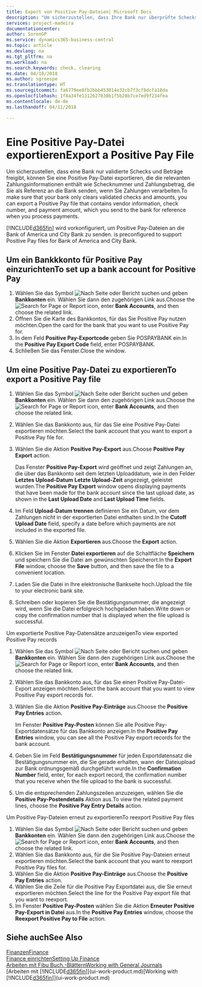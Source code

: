 ```yaml
---
title: Export von Positive Pay-Dateien| Microsoft Docs
description: "Um sicherzustellen, dass Ihre Bank nur überprüfte Schecks und Beträge freigibt, können Sie ihr eine Positive Pay Datei senden, die die Daten für Kreditoren, Schecks und Zahlungsinformationen enthält."
services: project-madeira
documentationcenter: 
author: SorenGP
ms.service: dynamics365-business-central
ms.topic: article
ms.devlang: na
ms.tgt_pltfrm: na
ms.workload: na
ms.search.keywords: check, clearing
ms.date: 04/10/2018
ms.author: sgroespe
ms.translationtype: HT
ms.sourcegitcommit: fa6779ee8fb2bbb453014e32cb7f3cf8dcfa18da
ms.openlocfilehash: 1f8a34fe1312627038b1f5b28b7ce7ed9f234fea
ms.contentlocale: de-de
ms.lasthandoff: 04/11/2018

---
```

# <a name="export-a-positive-pay-file"></a><span data-ttu-id="47ad9-103">Eine Positive Pay-Datei exportieren</span><span class="sxs-lookup"><span data-stu-id="47ad9-103">Export a Positive Pay File</span></span>
<span data-ttu-id="47ad9-104">Um sicherzustellen, dass eine Bank nur validierte Schecks und Beträge freigibt, können Sie eine Positive Pay-Datei exportieren, die die relevanten Zahlungsinformationen enthält wie Schecknummer und Zahlungsbetrag, die Sie als Referenz an die Bank senden, wenn Sie Zahlungen verarbeiten.</span><span class="sxs-lookup"><span data-stu-id="47ad9-104">To make sure that your bank only clears validated checks and amounts, you can export a Positive Pay file that contains vendor information, check number, and payment amount, which you send to the bank for reference when you process payments.</span></span>

[!INCLUDE[d365fin](includes/d365fin_md.md)]<span data-ttu-id="47ad9-105"> wird vorkonfiguriert, um Positive Pay-Dateien an die Bank of America und City Bank zu senden.</span><span class="sxs-lookup"><span data-stu-id="47ad9-105"> is preconfigured to support Positive Pay files for Bank of America and City Bank.</span></span>

## <a name="to-set-up-a-bank-account-for-positive-pay"></a><span data-ttu-id="47ad9-106">Um ein Bankkkonto für Positive Pay einzurichten</span><span class="sxs-lookup"><span data-stu-id="47ad9-106">To set up a bank account for Positive Pay</span></span>
1. <span data-ttu-id="47ad9-107">Wählen Sie das Symbol ![Nach Seite oder Bericht suchen](media/ui-search/search_small.png "Nach Seite oder Bericht suchen") und geben **Bankkonten** ein. Wählen Sie dann den zugehörigen Link aus.</span><span class="sxs-lookup"><span data-stu-id="47ad9-107">Choose the ![Search for Page or Report](media/ui-search/search_small.png "Search for Page or Report icon") icon, enter **Bank Accounts**, and then choose the related link.</span></span>
2. <span data-ttu-id="47ad9-108">Öffnen Sie die Karte des Bankkontos, für das Sie Positive Pay nutzen möchten.</span><span class="sxs-lookup"><span data-stu-id="47ad9-108">Open the card for the bank that you want to use Positive Pay for.</span></span>
3. <span data-ttu-id="47ad9-109">In dem Feld **Positive Pay-Exportcode** geben Sie POSPAYBANK ein.</span><span class="sxs-lookup"><span data-stu-id="47ad9-109">In the **Positive Pay Export Code** field, enter POSPAYBANK.</span></span>
4. <span data-ttu-id="47ad9-110">Schließen Sie das Fenster.</span><span class="sxs-lookup"><span data-stu-id="47ad9-110">Close the window.</span></span>

## <a name="to-export-a-positive-pay-file"></a><span data-ttu-id="47ad9-111">Um eine Positive Pay-Datei zu exportieren</span><span class="sxs-lookup"><span data-stu-id="47ad9-111">To export a Positive Pay file</span></span>
1. <span data-ttu-id="47ad9-112">Wählen Sie das Symbol ![Nach Seite oder Bericht suchen](media/ui-search/search_small.png "Nach Seite oder Bericht suchen") und geben **Bankkonten** ein. Wählen Sie dann den zugehörigen Link aus.</span><span class="sxs-lookup"><span data-stu-id="47ad9-112">Choose the ![Search for Page or Report](media/ui-search/search_small.png "Search for Page or Report icon") icon, enter **Bank Accounts**, and then choose the related link.</span></span>
2. <span data-ttu-id="47ad9-113">Wählen Sie das Bankkonto aus, für das Sie eine Positive Pay-Datei exportieren möchten.</span><span class="sxs-lookup"><span data-stu-id="47ad9-113">Select the bank account that you want to export a Positive Pay file for.</span></span>
3. <span data-ttu-id="47ad9-114">Wählen Sie die Aktion **Positive Pay-Export** aus.</span><span class="sxs-lookup"><span data-stu-id="47ad9-114">Choose **Positive Pay Export** action.</span></span>

    <span data-ttu-id="47ad9-115">Das Fenster **Positive Pay-Export** wird geöffnet und zeigt Zahlungen an, die über das Bankkonto seit dem letzten Uploaddatum, wie in den Felder **Letztes Upload-Datum** **Letzte Upload-Zeit** angezeigt, geleistet wurden.</span><span class="sxs-lookup"><span data-stu-id="47ad9-115">The **Positive Pay Export** window opens displaying payments that have been made for the bank account since the last upload date, as shown in the **Last Upload Date** and **Last Upload Time** fields.</span></span>
4. <span data-ttu-id="47ad9-116">Im Feld **Upload-Datum trennen** definieren Sie ein Datum, vor dem Zahlungen nicht in der exportierten Datei enthalten sind.</span><span class="sxs-lookup"><span data-stu-id="47ad9-116">In the **Cutoff Upload Date** field, specify a date before which payments are not included in the exported file.</span></span>
5. <span data-ttu-id="47ad9-117">Wählen Sie die Aktion **Exportieren** aus.</span><span class="sxs-lookup"><span data-stu-id="47ad9-117">Choose the **Export** action.</span></span>
6. <span data-ttu-id="47ad9-118">Klicken Sie im Fenster **Datei exportieren** auf die Schaltfläche **Speichern** und speichern Sie die Datei am gewünschten Speicherort.</span><span class="sxs-lookup"><span data-stu-id="47ad9-118">In the **Export File** window, choose the **Save** button, and then save the file to a convenient location.</span></span>
7. <span data-ttu-id="47ad9-119">Laden Sie die Datei in Ihre elektronische Bankseite hoch.</span><span class="sxs-lookup"><span data-stu-id="47ad9-119">Upload the file to your electronic bank site.</span></span>
8. <span data-ttu-id="47ad9-120">Schreiben oder kopieren Sie die Bestätigungsnummer, die angezeigt wird, wenn Sie die Datei erfolgreich hochgeladen haben.</span><span class="sxs-lookup"><span data-stu-id="47ad9-120">Write down or copy the confirmation number that is displayed when the file upload is successful.</span></span>

<span data-ttu-id="47ad9-121">Um exportierte Positive Pay-Datensätze anzuzeigen</span><span class="sxs-lookup"><span data-stu-id="47ad9-121">To view exported Positive Pay records</span></span>

1. <span data-ttu-id="47ad9-122">Wählen Sie das Symbol ![Nach Seite oder Bericht suchen](media/ui-search/search_small.png "Nach Seite oder Bericht suchen") und geben **Bankkonten** ein. Wählen Sie dann den zugehörigen Link aus.</span><span class="sxs-lookup"><span data-stu-id="47ad9-122">Choose the ![Search for Page or Report](media/ui-search/search_small.png "Search for Page or Report icon") icon, enter **Bank Accounts**, and then choose the related link.</span></span>
2. <span data-ttu-id="47ad9-123">Wählen Sie das Bankkonto aus, für das Sie einen Positive Pay-Datei-Export anzeigen möchten.</span><span class="sxs-lookup"><span data-stu-id="47ad9-123">Select the bank account that you want to view Positive Pay export records for.</span></span>
3. <span data-ttu-id="47ad9-124">Wählen Sie die Aktion **Positive Pay-Einträge** aus.</span><span class="sxs-lookup"><span data-stu-id="47ad9-124">Choose the **Positive Pay Entries** action.</span></span>

    <span data-ttu-id="47ad9-125">Im Fenster **Positive Pay-Posten** können Sie alle Positive Pay-Exportdatensätze für das Bankkonto anzeigen.</span><span class="sxs-lookup"><span data-stu-id="47ad9-125">In the **Positive Pay Entries** window, you can see all the Positive Pay export records for the bank account.</span></span>
4. <span data-ttu-id="47ad9-126">Geben Sie im Feld **Bestätigungsnummer** für jeden Exportdatensatz die Bestätigungsnummer ein, die Sie gerade erhalten, wann der Dateiupload zur Bank ordnungsgemäß durchgeführt wurde.</span><span class="sxs-lookup"><span data-stu-id="47ad9-126">In the **Confirmation Number** field, enter, for each export record, the confirmation number that you receive when the file upload to the bank is successful.</span></span>
5. <span data-ttu-id="47ad9-127">Um die entsprechenden Zahlungszeilen anzuzeigen, wählen Sie die **Positive Pay-Postendetails** Aktion aus.</span><span class="sxs-lookup"><span data-stu-id="47ad9-127">To view the related payment lines, choose the **Positive Pay Entry Details** action.</span></span>

<span data-ttu-id="47ad9-128">Um Positive Pay-Dateien erneut zu exportieren</span><span class="sxs-lookup"><span data-stu-id="47ad9-128">To reexport Positive Pay files</span></span>

1. <span data-ttu-id="47ad9-129">Wählen Sie das Symbol ![Nach Seite oder Bericht suchen](media/ui-search/search_small.png "Nach Seite oder Bericht suchen") und geben **Bankkonten** ein. Wählen Sie dann den zugehörigen Link aus.</span><span class="sxs-lookup"><span data-stu-id="47ad9-129">Choose the ![Search for Page or Report](media/ui-search/search_small.png "Search for Page or Report icon") icon, enter **Bank Accounts**, and then choose the related link.</span></span>
2. <span data-ttu-id="47ad9-130">Wählen Sie das Bankkonto aus, für die Sie Positive Pay-Dateien erneut exportieren möchten.</span><span class="sxs-lookup"><span data-stu-id="47ad9-130">Select the bank account that you want to reexport Positive Pay files for.</span></span>
3. <span data-ttu-id="47ad9-131">Wählen Sie die Aktion **Positive Pay-Einträge** aus.</span><span class="sxs-lookup"><span data-stu-id="47ad9-131">Choose the **Positive Pay Entries** action.</span></span>
4. <span data-ttu-id="47ad9-132">Wählen Sie die Zeile für die Positive Pay Exportdatei aus, die Sie erneut exportieren möchten.</span><span class="sxs-lookup"><span data-stu-id="47ad9-132">Select the line for the Positive Pay export file that you want to reexport.</span></span>
5. <span data-ttu-id="47ad9-133">Im Fenster **Positive Pay-Posten** wählen Sie die Aktion **Erneuter Positive Pay-Export in Datei** aus.</span><span class="sxs-lookup"><span data-stu-id="47ad9-133">In the **Positive Pay Entries** window, choose the **Reexport Positive Pay to File** action.</span></span>

## <a name="see-also"></a><span data-ttu-id="47ad9-134">Siehe auch</span><span class="sxs-lookup"><span data-stu-id="47ad9-134">See Also</span></span>
[<span data-ttu-id="47ad9-135">Finanzen</span><span class="sxs-lookup"><span data-stu-id="47ad9-135">Finance</span></span>](finance.md)  
[<span data-ttu-id="47ad9-136">Finance einrichten</span><span class="sxs-lookup"><span data-stu-id="47ad9-136">Setting Up Finance</span></span>](finance-setup-finance.md)  
[<span data-ttu-id="47ad9-137">Arbeiten mit Fibu Buch.-Blättern</span><span class="sxs-lookup"><span data-stu-id="47ad9-137">Working with General Journals</span></span>](ui-work-general-journals.md)  
<span data-ttu-id="47ad9-138">[Arbeiten mit [!INCLUDE[d365fin](includes/d365fin_md.md)]](ui-work-product.md)</span><span class="sxs-lookup"><span data-stu-id="47ad9-138">[Working with [!INCLUDE[d365fin](includes/d365fin_md.md)]](ui-work-product.md)</span></span>

